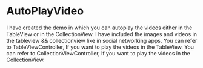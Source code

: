 # AutoPlayVideo
I have created the demo in which you can autoplay the videos either in the TableView or in the CollectionView.
I have included the images and videos in the tableview && collectionview like in social networking apps.
You can refer to TableViewController, If you want to play the videos in the TableView.
You can refer to CollectionViewController, If you want to play the videos in the CollectionView.

